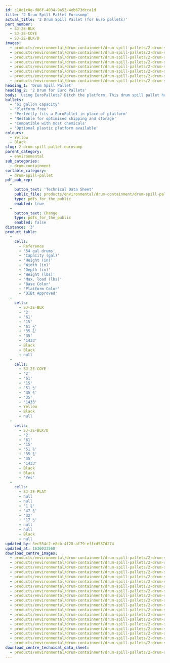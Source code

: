 ```yaml
---
id: c10d1c0e-d86f-4034-9a53-4eb673dcca1d
title: '2 Drum Spill Pallet Eurosump'
actual_title: '2 Drum Spill Pallet (for Euro pallets)'
part_number:
  - SJ-2E-BLK
  - SJ-2E-COYE
  - SJ-2E-BLK/D
images:
  - products/environmental/drum-containment/drum-spill-pallets/2-drum-spill-pallet-euro/images-lr/SJ-2E-COYE_04.jpg
  - products/environmental/drum-containment/drum-spill-pallets/2-drum-spill-pallet-euro/images-lr/SJ-2E-COYE_01.jpg
  - products/environmental/drum-containment/drum-spill-pallets/2-drum-spill-pallet-euro/images-lr/SJ-2E-COYE_02.jpg
  - products/environmental/drum-containment/drum-spill-pallets/2-drum-spill-pallet-euro/images-lr/SJ-2E-COYE_03.jpg
  - products/environmental/drum-containment/drum-spill-pallets/2-drum-spill-pallet-euro/images-lr/SJ-2E-COYE_05.jpg
  - products/environmental/drum-containment/drum-spill-pallets/2-drum-spill-pallet-euro/images-lr/SJ-2E-BLK_01.jpg
  - products/environmental/drum-containment/drum-spill-pallets/2-drum-spill-pallet-euro/images-lr/SJ-2E-BLK_02.jpg
  - products/environmental/drum-containment/drum-spill-pallets/2-drum-spill-pallet-euro/images-lr/SJ-2E-PLAT_01.jpg
heading_1: 'Drum Spill Pallet'
heading_2: '2 Drum for Euro Pallets'
body: 'Using EuroPallets? Ditch the platform. This drum spill pallet has been designed to perfectly fit a EuroPallet. Ideal when working with drums containing liquids and hazardous chemicals.'
bullets:
  - '61 gallon capacity'
  - 'Platform free'
  - 'Perfectly fits a EuroPallet in place of platform'
  - 'Nestable for optimised shipping and storage'
  - 'Compatible with most chemicals'
  - 'Optional plastic platform available'
colours:
  - Yellow
  - Black
slug: 2-drum-spill-pallet-eurosump
parent_category:
  - environmental
sub_categories:
  - drum-containment
sortable_category:
  - drum-spill-pallet
pdf_pub_rep:
  -
    button_text: 'Technical Data Sheet'
    public_file: products/environmental/drum-containment/drum-spill-pallets/2-drum-spill-pallet-euro/pdf-lr/EV-Spill-Pallet-(2-Drum-EuroSump)-TD_US.pdf
    type: pdfs_for_the_public
    enabled: true
  -
    button_text: Change
    type: pdfs_for_the_public
    enabled: false
distance: '3'
product_table:
  -
    cells:
      - Reference
      - '54 gal drums'
      - 'Capacity (gal)'
      - 'Height (in)'
      - 'Width (in)'
      - 'Depth (in)'
      - 'Weight (lbs)'
      - 'Max. load (lbs)'
      - 'Base Color'
      - 'Platform Color'
      - 'DIBt Approved'
  -
    cells:
      - SJ-2E-BLK
      - '2'
      - '61'
      - '15'
      - '51 ½'
      - '35 ¾'
      - '35'
      - '1433'
      - Black
      - Black
      - null
  -
    cells:
      - SJ-2E-COYE
      - '2'
      - '61'
      - '15'
      - '51 ½'
      - '35 ¾'
      - '35'
      - '1433'
      - Yellow
      - Black
      - null
  -
    cells:
      - SJ-2E-BLK/D
      - '2'
      - '61'
      - '15'
      - '51 ½'
      - '35 ¾'
      - '35'
      - '1433'
      - Black
      - Black
      - 'Yes'
  -
    cells:
      - SJ-2E-PLAT
      - null
      - null
      - '1 ¾'
      - '47 ¾'
      - '32'
      - '17 ½'
      - null
      - null
      - Black
      - null
updated_by: 3ec554c2-e8cb-4f28-af79-effcd537d274
updated_at: 1636033560
download_centre_images:
  - products/environmental/drum-containment/drum-spill-pallets/2-drum-spill-pallet-euro/images-hr/SJ-2E-PLAT.SJ-2E-COYE_01.jpg
  - products/environmental/drum-containment/drum-spill-pallets/2-drum-spill-pallet-euro/images-hr/SJ-2E-PLAT.SJ-2E-COYE_02.jpg
  - products/environmental/drum-containment/drum-spill-pallets/2-drum-spill-pallet-euro/images-hr/SJ-2E-COYE_01.jpg
  - products/environmental/drum-containment/drum-spill-pallets/2-drum-spill-pallet-euro/images-hr/SJ-2E-COYE_02.jpg
  - products/environmental/drum-containment/drum-spill-pallets/2-drum-spill-pallet-euro/images-hr/SJ-2E-COYE_03.jpg
  - products/environmental/drum-containment/drum-spill-pallets/2-drum-spill-pallet-euro/images-hr/SJ-2E-COYE_04.jpg
  - products/environmental/drum-containment/drum-spill-pallets/2-drum-spill-pallet-euro/images-hr/SJ-2E-PLAT.SJ-2E-COYE_04.jpg
  - products/environmental/drum-containment/drum-spill-pallets/2-drum-spill-pallet-euro/images-hr/SJ-2E-PLAT.SJ-2E-COYE_03.jpg
  - products/environmental/drum-containment/drum-spill-pallets/2-drum-spill-pallet-euro/images-hr/SJ-2E-BLK_01.jpg
  - products/environmental/drum-containment/drum-spill-pallets/2-drum-spill-pallet-euro/images-hr/SJ-2E-BLK_02.jpg
  - products/environmental/drum-containment/drum-spill-pallets/2-drum-spill-pallet-euro/images-hr/SJ-2E-BLK_03.jpg
  - products/environmental/drum-containment/drum-spill-pallets/2-drum-spill-pallet-euro/images-hr/SJ-2E-BLK_04.jpg
  - products/environmental/drum-containment/drum-spill-pallets/2-drum-spill-pallet-euro/images-hr/SJ-2E-PLAT.SJ-2E-BLK_01.jpg
  - products/environmental/drum-containment/drum-spill-pallets/2-drum-spill-pallet-euro/images-hr/SJ-2E-PLAT.SJ-2E-BLK_02.jpg
  - products/environmental/drum-containment/drum-spill-pallets/2-drum-spill-pallet-euro/images-hr/SJ-2E-PLAT.SJ-2E-BLK_03.jpg
  - products/environmental/drum-containment/drum-spill-pallets/2-drum-spill-pallet-euro/images-hr/SJ-2E-PLAT.SJ-2E-BLK_04.jpg
  - products/environmental/drum-containment/drum-spill-pallets/2-drum-spill-pallet-euro/images-hr/SJ-2E-PLAT.SJ-2E-BLK_05.jpg
  - products/environmental/drum-containment/drum-spill-pallets/2-drum-spill-pallet-euro/images-hr/SJ-2E-PLAT_01.jpg
  - products/environmental/drum-containment/drum-spill-pallets/2-drum-spill-pallet-euro/images-hr/SJ-2E-PLAT_02.jpg
download_centre_technical_data_sheet:
  - products/environmental/drum-containment/drum-spill-pallets/2-drum-spill-pallet-euro/pdf-hr/EV-Spill-Pallet-(2-Drum-EuroSump)-TD_US.pdf
---
```

